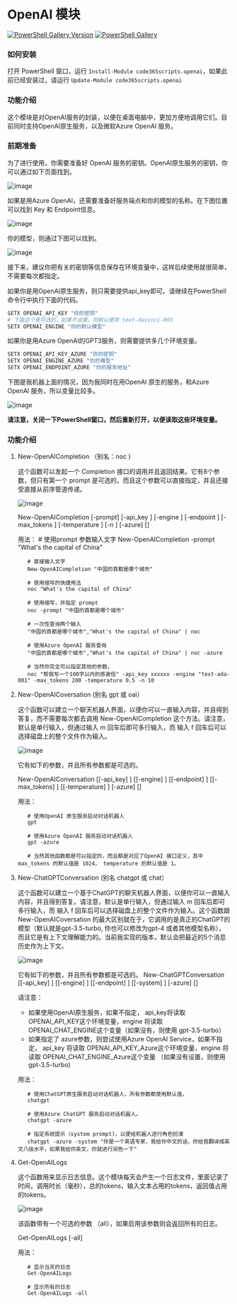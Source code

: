 # OpenAI 模块

[![PowerShell Gallery Version](https://img.shields.io/powershellgallery/v/code365scripts.openai?label=code365scripts.openai)](https://www.powershellgallery.com/packages/code365scripts.openai) [![PowerShell Gallery](https://img.shields.io/powershellgallery/dt/code365scripts.openai)](https://www.powershellgallery.com/packages/code365scripts.openai)

### 如何安装

打开 PowerShell 窗口，运行 `Install-Module code365scripts.openai`，如果此前已经安装过，请运行 `Update-Module code365scripts.openai`

### 功能介绍

这个模块是对OpenAI服务的封装，以便在桌面电脑中，更加方便地调用它们。目前同时支持OpenAI原生服务，以及微软Azure OpenAI 服务。

### 前期准备

为了进行使用，你需要准备好 OpenAI 服务的密钥。OpenAI原生服务的密钥，你可以通过如下页面找到。

![image](https://user-images.githubusercontent.com/1996954/218254458-efc867cc-f34c-4315-9dfb-823e923641ee.png)

如果是用Azure OpenAI，还需要准备好服务端点和你的模型的名称。在下图位置可以找到 Key 和 Endpoint信息。

![image](https://user-images.githubusercontent.com/1996954/218254252-91dc617b-f706-4249-9455-d8e95baa30e0.png)

你的模型，则通过下图可以找到。

![image](https://user-images.githubusercontent.com/1996954/218254283-0e89b3cd-e72c-4e0e-a069-ea63155ab095.png)

接下来，建议你把有关的密钥等信息保存在环境变量中，这样后续使用就很简单，不需要每次都指定。

如果你是用OpenAI原生服务，则只需要提供api_key即可。请继续在PowerShell 命令行中执行下面的代码。

```powershell
SETX OPENAI_API_KEY "你的密钥"
# 下面这个是可选的，如果不设置，则默认使用 text-davinci-003
SETX OPENAI_ENGINE "你的默认模型"
```

如果你是用Azure OpenAI的GPT3服务，则需要提供多几个环境变量。

```powershell
SETX OPENAI_API_KEY_AZURE "你的密钥"
SETX OPENAI_ENGINE_AZURE "你的模型"
SETX OPENAI_ENDPOINT_AZURE "你的服务地址"
```

下图是我机器上面的情况，因为我同时在用OpenAI 原生的服务，和Azure OpenAI 服务，所以变量比较多。

![image](https://user-images.githubusercontent.com/1996954/218254581-ef22020f-7edc-4e73-825b-2a0a5bd8738a.png)

**请注意，关闭一下PowerShell窗口，然后重新打开，以便读取这些环境变量。**

### 功能介绍

1. New-OpenAICompletion  （别名：noc )

    这个函数可以发起一个 Completion 接口的调用并且返回结果。它有8个参数，但只有第一个 prompt 是可选的，而且这个参数可以直接指定，并且还接受直接从前序管道传递。
    
    ![image](https://user-images.githubusercontent.com/1996954/218255326-079d906d-0169-4d1a-a629-a52674194125.png)

    New-OpenAICompletion [-prompt] <string> [-api_key <string>] [-engine <string>] [-endpoint <string>] [-max_tokens
        <int>] [-temperature <double>] [-n <int>] [-azure] [<CommonParameters>]

    用法：
          # 使用prompt 参数输入文字
          New-OpenAICompletion -prompt "What's the capital of China"

          # 直接输入文字
          New-OpenAICompletion "中国的首都是哪个城市" 

          # 使用缩写的快捷用法
          noc "What's the capital of China"

          # 使用缩写，并指定 prompt
          noc -prompt "中国的首都是哪个城市"

          # 一次性查询两个输入
          "中国的首都是哪个城市","What's the capital of China" | noc

          # 使用Azure OpenAI 服务查询
          "中国的首都是哪个城市","What's the capital of China" | noc -azure 

          # 当然你完全可以指定其他的参数，
          noc "帮我写一个100字以内的感谢信" -api_key xxxxxx -engine "text-ada-001" -max_tokens 200 -temperature 0.5 -n 10
     

1. New-OpenAICoversation (别名 gpt 或 oai）
    
    这个函数可以建立一个聊天机器人界面，以便你可以一直输入内容，并且得到答复，而不需要每次都去调用 New-OpenAICompletion 这个方法。请注意，默认是单行输入，但通过输入 m 回车后即可多行输入，而 输入 f 回车后可以选择磁盘上的整个文件作为输入。
          
    ![image](https://user-images.githubusercontent.com/1996954/218255231-eefc5219-e7b6-4683-bb19-f8ec91463913.png)
   
    它有如下的参数，并且所有参数都是可选的。
          
    New-OpenAIConversation [[-api_key] <string>] [[-engine] <string>] [[-endpoint] <string>] [[-max_tokens] <int>]
    [[-temperature] <double>] [-azure] [<CommonParameters>]
          
    用法：
        
          # 使用OpenAI 原生服务启动对话机器人
          gpt
          
          # 使用Azure OpenAI 服务启动对话机器人
          gpt -azure
          
          # 当然其他函数都是可以指定的，而且都是对应了OpenAI 接口定义，其中 max_tokens 的默认值是 1024， temperature 的默认值是 1。

1. New-ChatGPTConversation (别名 chatgpt 或 chat）
    
    这个函数可以建立一个基于ChatGPT的聊天机器人界面，以便你可以一直输入内容，并且得到答复。请注意，默认是单行输入，但通过输入 m 回车后即可多行输入，而 输入 f 回车后可以选择磁盘上的整个文件作为输入。这个函数跟 New-OpenAICoversation 的最大区别就在于，它调用的是真正的ChatGPT的模型（默认就是gpt-3.5-turbo, 你也可以修改为gpt-4 或者其他模型名称），而且它是有上下文理解能力的。当前我实现的版本，默认会把最近的5个消息历史作为上下文。
    
    ![image](https://user-images.githubusercontent.com/1996954/222958989-b5ebfa89-7473-4946-a32c-470b9e2b7926.png)

         
    它有如下的参数，并且所有参数都是可选的。
    New-ChatGPTConversation [[-api_key] <string>] [[-engine] <string>] [[-endpoint] <string>] [[-system] <string>] [-azure] [<CommonParameters>]
    
    请注意：
    - 如果使用OpenAI原生服务，如果不指定， api_key将读取 OPENAI_API_KEY这个环境变量，engine 将读取OPENAI_CHAT_ENGINE这个变量（如果没有，则使用 gpt-3.5-turbo）
    - 如果指定了 azure参数，则尝试使用Azure OpenAI Service，如果不指定， api_key 将读取 OPENAI_API_KEY_Azure这个环境变量，engine 将读取 OPENAI_CHAT_ENGINE_Azure这个变量 （如果没有设置，则使用 gpt-3.5-turbo)
          
    用法：
        
          # 使用ChatGPT原生服务启动对话机器人，所有参数都使用默认值，
          chatgpt
          
          # 使用Azure ChatGPT 服务启动对话机器人。 
          chatgpt -azure
         
          # 指定系统提示（system prompt)，以便给机器人进行角色扮演
          chatgpt -azure -system "你是一个英语专家，我给你中文的话，你给我翻译成英文八级水平，如果我给你英文，你就进行润色一下"
          


          
   
1. Get-OpenAILogs

    这个函数用来显示日志信息。这个模块每天会产生一个日志文件，里面记录了时间，调用时长（毫秒），总的tokens，输入文本占用的tokens，返回值占用的tokens。
          
    ![image](https://user-images.githubusercontent.com/1996954/218255550-8b0e071d-8888-40b2-ab27-b93c6a3734b0.png)

    该函数带有一个可选的参数 （all），如果启用该参数则会返回所有的日志。
          
    Get-OpenAILogs [-all]
    
    用法：
          
          # 显示当天的日志
          Get-OpenAILogs
          
          # 显示所有的日志
          Get-OpenAILogs -all
          

